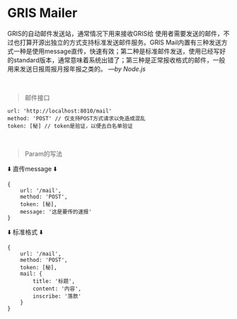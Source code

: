 # GRIS Mailer
GRIS的自动邮件发送站，通常情况下用来接收GRIS给 使用者需要发送的邮件，不过也打算开源出独立的方式支持标准发送邮件服务。GRIS Mail内置有三种发送方式一种是使用message直传，快速有效；第二种是标准邮件发送，使用已经写好的standard版本，通常意味着系统出错了；第三种是正常报收格式的邮件，一般用来发送日报周报月报年报之类的。
_—by Node.js_

&emsp;
>邮件接口
```
url: 'http://localhost:8010/mail'
method: 'POST' // 仅支持POST方式请求以免造成混乱
token: [秘] // token是验证，以便去白名单验证
```  

&emsp;
>Param的写法

⬇️ 直传message ⬇️
```
{
    url: '/mail',
    method: 'POST',
    token: [秘],
    message: '这是要传的速报'
}
```  

⬇️ 标准格式 ⬇️
```
{
    url: '/mail',
    method: 'POST',
    token: [秘],
    mail: {
        title: '标题',
        content: '内容',
        inscribe: '落款'
    }
}
```

